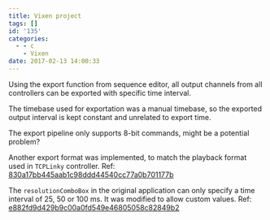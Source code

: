 ```yaml
---
title: Vixen project
tags: []
id: '135'
categories:
  - - c
    - Vixen
date: 2017-02-13 14:00:33
---
```


Using the export function from sequence editor, all output channels from all controllers can be exported with specific time interval.

The timebase used for exportation was a manual timebase, so the exported output interval is kept constant and unrelated to export time.

The export pipeline only supports 8-bit commands, might be a potential problem?

Another export format was implemented, to match the playback format used in `TCPLinky` controller. Ref: [830a17bb445aab1c98ddd44540cc77a0b701177b](https://github.com/zhiyb/vixen/commit/830a17bb445aab1c98ddd44540cc77a0b701177b#diff-7aed62d024ea2a1ba393f50293e9967b)

The `resolutionComboBox` in the original application can only specify a time interval of 25, 50 or 100 ms. It was modified to allow custom values. Ref: [e882fd9d429b9c00a0fd549e46805058c82849b2](https://github.com/zhiyb/vixen/commit/e882fd9d429b9c00a0fd549e46805058c82849b2)